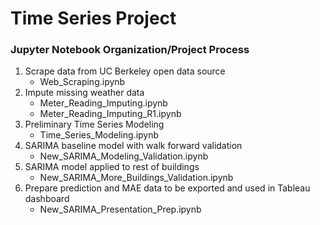 # Time Series Project

### Jupyter Notebook Organization/Project Process

1. Scrape data from UC Berkeley open data source
	- Web_Scraping.ipynb
2. Impute missing weather data
	- Meter_Reading_Imputing.ipynb
	- Meter_Reading_Imputing_R1.ipynb
3. Preliminary Time Series Modeling
	- Time_Series_Modeling.ipynb
4. SARIMA baseline model with walk forward validation
	- New_SARIMA_Modeling_Validation.ipynb
5. SARIMA model applied to rest of buildings
	- New_SARIMA_More_Buildings_Validation.ipynb
6. Prepare prediction and MAE data to be exported and used in Tableau dashboard
	- New_SARIMA_Presentation_Prep.ipynb
	